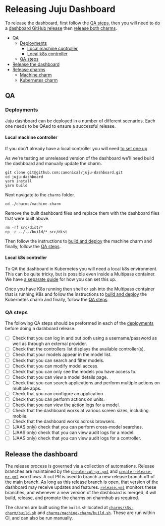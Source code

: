 # Releasing Juju Dashboard

To release the dashboard, first follow the [QA steps](#qa-steps), then you will
need to do a [dashboard GitHub release](#release-the-dashboard) then [release both
charms](#release-charms).

- [QA](#qa)
  - [Deployments](#deployments)
    - [Local machine controller](#local-machine-controller)
    - [Local k8s controller](#local-k8s-controller)
  - [QA steps](#qa-steps)
- [Release the dashboard](#release-the-dashboard)
- [Release charms](#release-charms)
  - [Machine charm](#machine-charm)
  - [Kubernetes charm](#kubernetes-charm)

## QA

### Deployments

Juju dashboard can be deployed in a number of different scenarios. Each one needs
to be QAed to ensure a successful release.

#### Local machine controller

If you don't already have a local controller you will need [to set one up](/HACKING.md#juju-controllers-in-multipass).

As we're testing an unreleased version of the dashboard we'll need build the dashboard and
manually update the charm.

```shell
git clone git@github.com:canonical/juju-dashboard.git
cd juju-dashboard
yarn install
yarn build
```

Next navigate to the `charms` folder.

```shell
cd ./charms/machine-charm
```

Remove the built dashboard files and replace them with the dashboard files that
were built above.

```shell
rm -rf src/dist/*
cp -r ../../build/* src/dist
```

Then follow the instructions to [build and
deploy](/docs/building-charms.md#building-and-testing-the-machine-charm)
the machine charm and finally, follow the [QA steps](#qa-steps).

#### Local k8s controller

To QA the dashboard in Kubernetes you will need a local k8s environment. This
can be quite tricky, but is possible even inside a Multipass container. We have
[a separate
guide](/docs/multipass-microk8s.md) for how you can set this up.

Once you have K8s running then shell or ssh into the Multipass container that is
running K8s and follow the instructions to [build and
deploy](/docs/building-charms.md#building-and-testing-the-k8s-charm)
the Kubernetes charm and finally, follow the [QA steps](#qa-steps).

### QA steps

The following QA steps should be preformed in each of the
[deployments](#deployments) before doing a dashboard release.

- [ ] Check that you can log in and out both using a username/password as well
      as through an external provider.
- [ ] Check that the controllers list displays the available controller(s).
- [ ] Check that your models appear in the model list.
- [ ] Check that you can search and filter models.
- [ ] Check that you can modify model access.
- [ ] Check that you can only see the models you have access to.
- [ ] Check that you can view a model details page.
- [ ] Check that you can search applications and perform multiple actions on
      multiple apps.
- [ ] Check that you can configure an application.
- [ ] Check that you can perform actions on units.
- [ ] Check that you can view the action logs for a model.
- [ ] Check that the dashboard works at various screen sizes, including mobile.
- [ ] Check that the dashboard works across browsers.
- [ ] (JAAS only) check that you can perform cross-model searches.
- [ ] (JAAS only) check that you can view audit logs for a model.
- [ ] (JAAS only) check that you can view audit logs for a controller.

## Release the dashboard

The release process is governed via a collection of automations. Release branches are maintained by
the [`create-cut-pr.yml`](.github/workflows/create-cut-pr.yml) and
[`create-release-pr.yml`](.github/workflows/create-release-pr.yml) workflows. A cut PR is used to
branch a new release branch off of the main branch. As long as this release branch is open, that
version of the dashboard may receive updates and features.
[`release.yml`](.github/workflows/release.yml) monitors these branches, and whenever a new version
of the dashboard is merged, it will build, release, and promote the charms on charmhub as required.

The charms are built using the `build.sh` located at
[`charms/k8s-charm/build.sh`](charms/k8s-charm/build.sh) and
[`charms/machine-charm/build.sh`](charms/machine-charm/build.sh). These are run within CI, and can
also be run manually.
